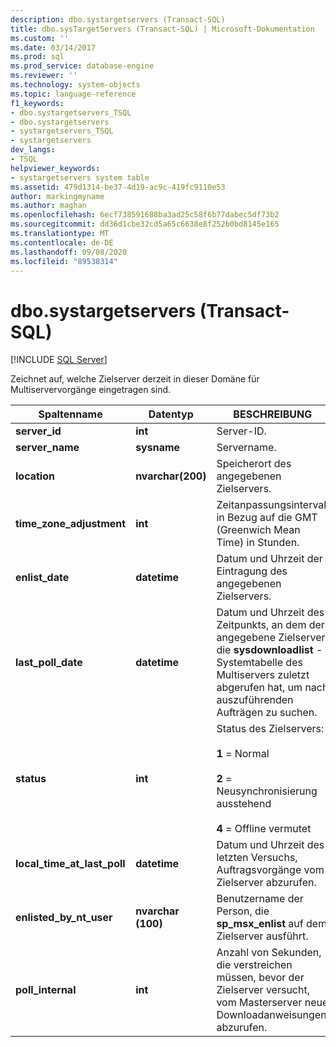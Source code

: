 ```yaml
---
description: dbo.systargetservers (Transact-SQL)
title: dbo.sysTargetServers (Transact-SQL) | Microsoft-Dokumentation
ms.custom: ''
ms.date: 03/14/2017
ms.prod: sql
ms.prod_service: database-engine
ms.reviewer: ''
ms.technology: system-objects
ms.topic: language-reference
f1_keywords:
- dbo.systargetservers_TSQL
- dbo.systargetservers
- systargetservers_TSQL
- systargetservers
dev_langs:
- TSQL
helpviewer_keywords:
- systargetservers system table
ms.assetid: 479d1314-be37-4d19-ac9c-419fc9110e53
author: markingmyname
ms.author: maghan
ms.openlocfilehash: 6ecf738591688ba3ad25c58f6b77dabec5df73b2
ms.sourcegitcommit: dd36d1cbe32cd5a65c6638e8f252b0bd8145e165
ms.translationtype: MT
ms.contentlocale: de-DE
ms.lasthandoff: 09/08/2020
ms.locfileid: "89538314"
---
```

# <a name="dbosystargetservers-transact-sql"></a>dbo.systargetservers (Transact-SQL)
[!INCLUDE [SQL Server](../../includes/applies-to-version/sqlserver.md)]

  Zeichnet auf, welche Zielserver derzeit in dieser Domäne für Multiservervorgänge eingetragen sind.  
  
|Spaltenname|Datentyp|BESCHREIBUNG|  
|-----------------|---------------|-----------------|  
|**server_id**|**int**|Server-ID.|  
|**server_name**|**sysname**|Servername.|  
|**location**|**nvarchar(200)**|Speicherort des angegebenen Zielservers.|  
|**time_zone_adjustment**|**int**|Zeitanpassungsintervall in Bezug auf die GMT (Greenwich Mean Time) in Stunden.|  
|**enlist_date**|**datetime**|Datum und Uhrzeit der Eintragung des angegebenen Zielservers.|  
|**last_poll_date**|**datetime**|Datum und Uhrzeit des Zeitpunkts, an dem der angegebene Zielserver die **sysdownloadlist** -Systemtabelle des Multiservers zuletzt abgerufen hat, um nach auszuführenden Aufträgen zu suchen.|  
|**status**|**int**|Status des Zielservers:<br /><br /> **1** = Normal<br /><br /> **2** = Neusynchronisierung ausstehend<br /><br /> **4** = Offline vermutet|  
|**local_time_at_last_poll**|**datetime**|Datum und Uhrzeit des letzten Versuchs, Auftragsvorgänge vom Zielserver abzurufen.|  
|**enlisted_by_nt_user**|**nvarchar (100)**|Benutzername der Person, die **sp_msx_enlist** auf dem Zielserver ausführt.|  
|**poll_internal**|**int**|Anzahl von Sekunden, die verstreichen müssen, bevor der Zielserver versucht, vom Masterserver neue Downloadanweisungen abzurufen.|  
  
  
